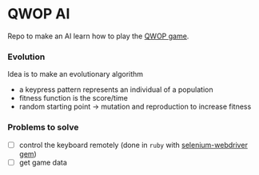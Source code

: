 # QWOP AI

Repo to make an AI learn how to play the [QWOP game](http://www.foddy.net/Athletics.html).

### Evolution
Idea is to make an evolutionary algorithm
- a keypress pattern represents an individual of a population
- fitness function is the score/time
- random starting point -> mutation and reproduction to increase fitness

### Problems to solve
- [ ] control the keyboard remotely (done in `ruby` with [selenium-webdriver gem](https://rubygems.org/gems/selenium-webdriver/versions/3.142.6))
- [ ] get game data
